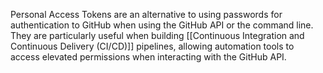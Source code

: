 Personal Access Tokens are an alternative to using passwords for authentication to GitHub when using the GitHub API or the command line. They are particularly useful when building [[Continuous Integration and Continuous Delivery (CI/CD)]] pipelines, allowing automation tools to access elevated permissions when interacting with the GitHub API.